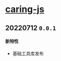 # [caring-js](https://www.wolai.com/5UxcxffSSHnvovPJkFSDfj)

## 20220712 `0.0.1`
#### 新特性
- 基础工具库发布
